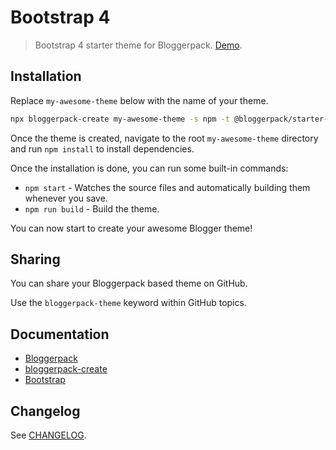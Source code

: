# Bootstrap 4

> Bootstrap 4 starter theme for Bloggerpack. [Demo](https://bp-starter-bootstrap-4.blogspot.com/).

## Installation

Replace `my-awesome-theme` below with the name of your theme.

```bash
npx bloggerpack-create my-awesome-theme -s npm -t @bloggerpack/starter-bootstrap-4
```

Once the theme is created, navigate to the root `my-awesome-theme` directory and run `npm install` to install dependencies.

Once the installation is done, you can run some built-in commands:

- `npm start` - Watches the source files and automatically building them whenever you save.
- `npm run build` - Build the theme.

You can now start to create your awesome Blogger theme!

## Sharing

You can share your Bloggerpack based theme on GitHub.

Use the `bloggerpack-theme` keyword within GitHub topics.

## Documentation

- [Bloggerpack](https://github.com/bloggerpack/bloggerpack/tree/main/packages/bloggerpack)
- [bloggerpack-create](https://github.com/bloggerpack/bloggerpack/tree/main/packages/bloggerpack-create)
- [Bootstrap](https://getbootstrap.com/)

## Changelog

See [CHANGELOG](https://github.com/bloggerpack/bloggerpack/blob/main/starters/bootstrap-4/CHANGELOG.md).

